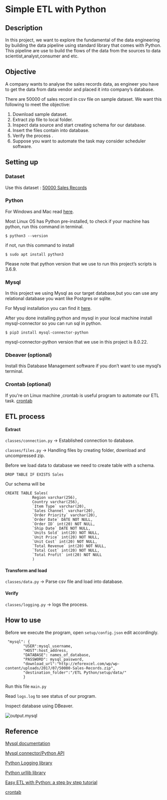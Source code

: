 # Simple ETL with Python


## Description

In this project, we want to explore the fundamental of the data engineering by building the data pipeline using standard library that comes with Python. This pipeline are use to build the flows of the data from the sources to data scientist,analyst,consumer and etc.



## Objective

A company wants to analyse the sales records data, as engineer you have to get the data from data vendor and placed it into company’s database.
 
There are 50000 of sales record in csv file on sample dataset. We want this following to meet the objective:

1. Download sample dataset.
2. Extract zip file to local folder.
3. Inspect data source and start creating schema for our database.
4. Insert the files contain into database.
5. Verify the process .
6. Suppose you want to automate the task may consider scheduler software.



## Setting up



### Dataset


Use this dataset : [50000 Sales Records](http://eforexcel.com/wp/wp-content/uploads/2017/07/50000-Sales-Records.zip)



### Python


For Windows and Mac read [here](https://wiki.python.org/moin/BeginnersGuide/Download).

Most Linux OS has Python pre-installed, to check if your machine has python, run this command in terminal.

```
$ python3 --version
```

if not, run this command to install

```
$ sudo apt install python3
```

Please note that python version that we use to run this project’s scripts is 3.6.9.



### Mysql


In this project we using Mysql as our target database,but you can use any relational database you want like Postgres or sqlite.

For Mysql installation you can find it [here](https://dev.mysql.com/doc/refman/8.0/en/installing.html).

After you done installing python and mysql in your local machine install mysql-connector so you can run sql in python.

```
$ pip3 install mysql-connector-python
```

mysql-connector-python version that we use in this project is 8.0.22.



### Dbeaver (optional)


Install this Database Management software if you don’t want to use mysql’s terminal.



### Crontab (optional)


If you're on Linux machine ,crontab is useful program to automate our ETL task. [crontab](https://linuxhandbook.com/crontab/)




## ETL process



#### Extract

```classes/connection.py``` -> Established connection to database.

```classes/files.py``` -> Handling files by creating folder, download and uncompressed zip.

Before we load data to database we need to create table with a schema.

```DROP TABLE IF EXISTS Sales```

Our schema will be

```
CREATE TABLE Sales(
            Region varchar(256),
            Country varchar(256),
            `Item Type` varchar(20),
            `Sales Channel` varchar(20),
            `Order Priority` varchar(20),
            `Order Date` DATE NOT NULL,
            `Order ID` int(20) NOT NULL,
            `Ship Date` DATE NOT NULL,
            `Units Sold` int(20) NOT NULL,
            `Unit Price` int(20) NOT NULL,
            `Unit Cost` int(20) NOT NULL,
            `Total Revenue` int(20) NOT NULL,
            `Total Cost` int(20) NOT NULL,
            `Total Profit` int(20) NOT NULL
            )
```


#### Transform and load


```classes/data.py``` -> Parse csv file and load into database.



#### Verify


```classes/logging.py``` -> logs the process.



## How to use


Before we execute the program, open ```setup/config.json``` edit accordingly.

```
 "mysql": {
		"USER":mysql_username,
		"HOST":host_address,
		"DATABASE": names_of_database,
		"PASSWORD": mysql_password,
		"download_url":"http://eforexcel.com/wp/wp-content/uploads/2017/07/50000-Sales-Records.zip",
		"destination_folder":"/ETL Python/setup/data/"
        }
 ```

Run this file ```main.py```

Read ```logs.log``` to see status of our program.

Inspect database using DBeaver.


![output.mysql](output_DB.png)




## Reference

[Mysql documentation](https://dev.mysql.com/doc/)

[Mysql connector/Python API](https://dev.mysql.com/doc/connector-python/en/connector-python-reference.html)

[Python Logging library](https://docs.python.org/3/library/logging.html)

[Python urllib library](https://docs.python.org/3/library/urllib.html)

[Easy ETL with Python: a step by step tutorial](https://medium.com/@mabresin/easy-etl-with-python-a-step-by-step-tutorial-794036d758de)

[crontab](https://linuxhandbook.com/crontab/)
